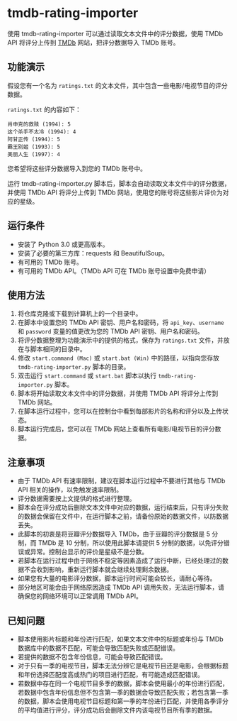 # tmdb-rating-importer
使用 tmdb-rating-importer 可以通过读取文本文件中的评分数据，使用 TMDb API 将评分上传到 [TMDb](https://www.themoviedb.org/) 网站，把评分数据导入 TMDb 账号。

## 功能演示
假设您有一个名为 `ratings.txt` 的文本文件，其中包含一些电影/电视节目的评分数据。

`ratings.txt` 的内容如下：
```
肖申克的救赎 (1994): 5
这个杀手不太冷 (1994): 4
阿甘正传 (1994): 5
霸王别姬 (1993): 5
美丽人生 (1997): 4
```
您希望将这些评分数据导入到您的 TMDb 账号中。

运行 tmdb-rating-importer.py 脚本后，脚本会自动读取文本文件中的评分数据，并使用 TMDb API 将评分上传到 TMDb 网站，使用您的账号将这些影片评价为对应的星级。

## 运行条件
- 安装了 Python 3.0 或更高版本。
- 安装了必要的第三方库：requests 和 BeautifulSoup。
- 有可用的 TMDb 账号。
- 有可用的 TMDb API。（TMDb API 可在 TMDb 账号设置中免费申请）

## 使用方法
1. 将仓库克隆或下载到计算机上的一个目录中。
2. 在脚本中设置您的 TMDb API 密钥、用户名和密码，将 `api_key`、`username` 和 `password` 变量的值更改为您的 TMDb API 密钥、用户名和密码。
3. 将评分数据整理为功能演示中的提供的格式，保存为 `ratings.txt` 文件，并放在与脚本相同的目录中。
4. 修改 `start.command (Mac)` 或 `start.bat (Win)` 中的路径，以指向您存放 `tmdb-rating-importer.py` 脚本的目录。
5. 双击运行 `start.command` 或 `start.bat` 脚本以执行 `tmdb-rating-importer.py` 脚本。
6. 脚本将开始读取文本文件中的评分数据，并使用 TMDb API 将评分上传到 TMDb 网站。
7. 在脚本运行过程中，您可以在控制台中看到每部影片的名称和评分以及上传状态。
8. 脚本运行完成后，您可以在 TMDb 网站上查看所有电影/电视节目的评分数据。

## 注意事项
- 由于 TMDb API 有速率限制，建议在脚本运行过程中不要进行其他与 TMDb API 相关的操作，以免触发速率限制。
- 评分数据需要按上文提供的格式进行整理。
- 脚本会在评分成功后删除文本文件中对应的数据，运行结束后，只有评分失败的数据会保留在文件中，在运行脚本之前，请备份原始的数据文件，以防数据丢失。
- 此脚本的初衷是将豆瓣评分数据导入 TMDb，由于豆瓣的评分数据是 5 分制，而 TMDb 是 10 分制，所以使用此脚本请提供 5 分制的数据，以免评分错误或异常。控制台显示的评价是星级不是分数。
- 若脚本在运行过程中由于网络不稳定等因素造成了运行中断，已经处理过的数据不会收到影响，重新运行脚本就会继续处理剩余数据。
- 如果您有大量的电影评分数据，脚本运行时间可能会较长，请耐心等待。
- 部分地区可能会由于网络原因造成 TMDb API 调用失败，无法运行脚本，请确保您的网络环境可以正常调用 TMDb API。

## 已知问题
- 脚本使用影片标题和年份进行匹配，如果文本文件中的标题或年份与 TMDb 数据库中的数据不匹配，可能会导致匹配失败或匹配错误。
- 若提供的数据不包含年份信息，可能会导致匹配错误。
- 对于只有一季的电视节目，脚本无法分辨它是电视节目还是电影，会根据标题和年份选择匹配度高或热门的项目进行匹配，有可能造成匹配错误。
- 若数据中存在同一个电视节目多季的数据，脚本会使用最小的年份进行匹配，若数据中包含年份信息但不包含第一季的数据会导致匹配失败；若包含第一季的数据，脚本会使用电视节目标题和第一季的年份进行匹配，并使用各季评分的平均值进行评分，评分成功后会删除文件内该电视节目所有季的数据。
